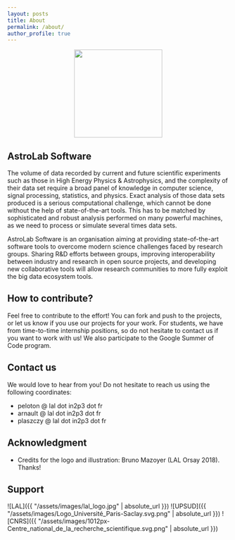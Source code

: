 ```yaml
---
layout: posts
title: About
permalink: /about/
author_profile: true
---
```


<p align="center"><img width="200" src="https://github.com/astrolabsoftware/astrolabsoftware.github.io/tree/master/assets/images/logo_AstroLab_sans_fond.png"/></p>

## AstroLab Software

The volume of data recorded by current and
future scientific experiments such as those in High Energy Physics & Astrophysics,
and the complexity of their data set require a broad panel of
knowledge in computer science, signal processing, statistics, and physics.
Exact analysis of those data sets produced is a serious computational challenge,
which cannot be done without the help of state-of-the-art tools.
This has to be matched by sophisticated and robust analysis performed on many
powerful machines, as we need to process or simulate several times data sets.

AstroLab Software is an organisation aiming at providing state-of-the-art software tools to overcome modern science challenges faced by research groups.
Sharing R&D efforts between groups, improving interoperability between industry and research in open source projects, and developing new collaborative tools will allow research communities to more fully exploit the big data ecosystem tools.

## How to contribute?

Feel free to contribute to the effort! You can fork and push to the projects, or let us know if you use our projects for your work. For students, we have from time-to-time internship positions, so do not hesitate to contact us if you want to work with us!
We also participate to the Google Summer of Code program.

## Contact us

We would love to hear from you! Do not hesitate to reach us using the following coordinates:

* peloton @ lal dot in2p3 dot fr
* arnault @ lal dot in2p3 dot fr
* plaszczy @ lal dot in2p3 dot fr

## Acknowledgment

* Credits for the logo and illustration: Bruno Mazoyer (LAL Orsay 2018). Thanks!

## Support

![LAL]({{ "/assets/images/lal_logo.jpg" | absolute_url }})
![UPSUD]({{ "/assets/images/Logo_Université_Paris-Saclay.svg.png" | absolute_url }})
![CNRS]({{ "/assets/images/1012px-Centre_national_de_la_recherche_scientifique.svg.png" | absolute_url }})

